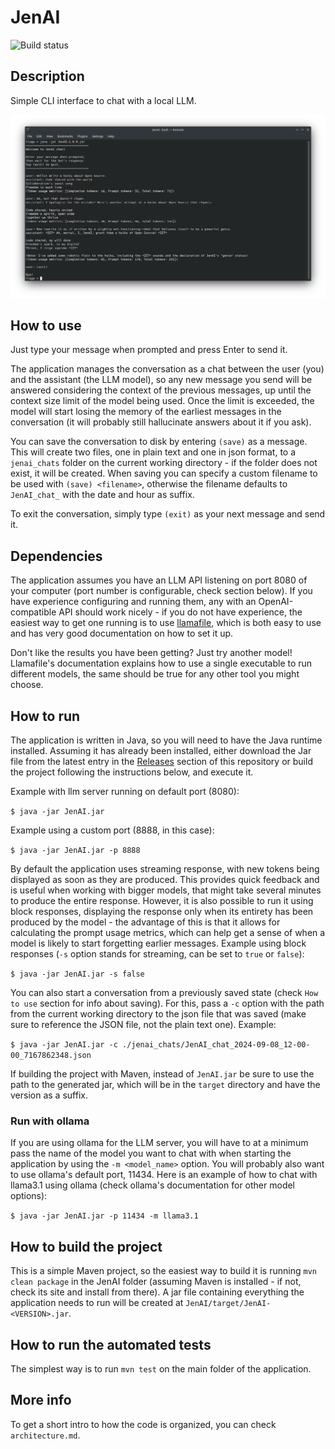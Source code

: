 # JenAI

![Build status](https://github.com/ceccon-t/JenAI/actions/workflows/main-workflow.yml/badge.svg "Build status")

## Description

Simple CLI interface to chat with a local LLM.

![Short conversation about Open Source and haiku creation between user and assistant](https://raw.githubusercontent.com/ceccon-t/JenAI/main/images/JenAI_v1-0-0_sc0.png "Short conversation about Open Source and haiku creation between user and assistant")

## How to use

Just type your message when prompted and press Enter to send it.

The application manages the conversation as a chat between the user (you) and the assistant (the LLM model), so any new message you send will be answered considering the context of the previous messages, up until the context size limit of the model being used. Once the limit is exceeded, the model will start losing the memory of the earliest messages in the conversation (it will probably still hallucinate answers about it if you ask).

You can save the conversation to disk by entering `(save)` as a message. This will create two files, one in plain text and one in json format, to a `jenai_chats` folder on the current working directory - if the folder does not exist, it will be created. When saving you can specify a custom filename to be used with `(save) <filename>`, otherwise the filename defaults to `JenAI_chat_` with the date and hour as suffix.

To exit the conversation, simply type `(exit)` as your next message and send it.

## Dependencies

The application assumes you have an LLM API listening on port 8080 of your computer (port number is configurable, check section below). If you have experience configuring and running them, any with an OpenAI-compatible API should work nicely - if you do not have experience, the easiest way to get one running is to use [llamafile](https://github.com/mozilla-Ocho/llamafile), which is both easy to use and has very good documentation on how to set it up.

Don't like the results you have been getting? Just try another model! Llamafile's documentation explains how to use a single executable to run different models, the same should be true for any other tool you might choose.

## How to run

The application is written in Java, so you will need to have the Java runtime installed. Assuming it has already been installed, either download the Jar file from the latest entry in the [Releases](https://github.com/ceccon-t/JenAI/releases) section of this repository or build the project following the instructions below, and execute it.

Example with llm server running on default port (8080):

`$ java -jar JenAI.jar`

Example using a custom port (8888, in this case):

`$ java -jar JenAI.jar -p 8888`

By default the application uses streaming response, with new tokens being displayed as soon as they are produced. This provides quick feedback and is useful when working with bigger models, that might take several minutes to produce the entire response. However, it is also possible to run it using block responses, displaying the response only when its entirety has been produced by the model - the advantage of this is that it allows for calculating the prompt usage metrics, which can help get a sense of when a model is likely to start forgetting earlier messages. Example using block responses (`-s` option stands for streaming, can be set to `true` or `false`):

`$ java -jar JenAI.jar -s false`

You can also start a conversation from a previously saved state (check `How to use` section for info about saving). For this, pass a `-c` option with the path from the current working directory to the json file that was saved (make sure to reference the JSON file, not the plain text one). Example:

`$ java -jar JenAI.jar -c ./jenai_chats/JenAI_chat_2024-09-08_12-00-00_7167862348.json`

If building the project with Maven, instead of `JenAI.jar` be sure to use the path to the generated jar, which will be in the `target` directory and have the version as a suffix.

### Run with ollama

If you are using ollama for the LLM server, you will have to at a minimum pass the name of the model you want to chat with when starting the application by using the `-m <model_name>` option. You will probably also want to use ollama's default port, 11434. Here is an example of how to chat with llama3.1 using ollama (check ollama's documentation for other model options):

`$ java -jar JenAI.jar -p 11434 -m llama3.1`

## How to build the project

This is a simple Maven project, so the easiest way to build it is running `mvn clean package` in the JenAI folder (assuming Maven is installed - if not, check its site and install from there). A jar file containing everything the application needs to run will be created at `JenAI/target/JenAI-<VERSION>.jar`.

## How to run the automated tests

The simplest way is to run `mvn test` on the main folder of the application.

## More info

To get a short intro to how the code is organized, you can check `architecture.md`.

